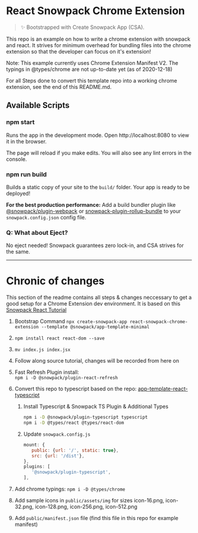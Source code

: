 # React Snowpack Chrome Extension

> ✨ Bootstrapped with Create Snowpack App (CSA).

This repo is an example on how to write a chrome extension with snowpack and react.
It strives for minimum overhead for bundling files into the chrome extension
so that the developer can focus on it's extension!

Note: This example currently uses Chrome Extension Manifest V2.
The typings in @types/chrome are not up-to-date yet (as of 2020-12-18)

For all Steps done to convert this template repo into a working chrome extension,
see the end of this README.md.

## Available Scripts

### npm start

Runs the app in the development mode.
Open http://localhost:8080 to view it in the browser.

The page will reload if you make edits.
You will also see any lint errors in the console.

### npm run build

Builds a static copy of your site to the `build/` folder.
Your app is ready to be deployed!

**For the best production performance:** Add a build bundler plugin like [@snowpack/plugin-webpack](https://github.com/snowpackjs/snowpack/tree/main/plugins/plugin-webpack) or [snowpack-plugin-rollup-bundle](https://github.com/ParamagicDev/snowpack-plugin-rollup-bundle) to your `snowpack.config.json` config file.

### Q: What about Eject?

No eject needed! Snowpack guarantees zero lock-in, and CSA strives for the same.

---

# Chronic of changes

This section of the readme contains all steps & changes neccessary
to get a good setup for a Chrome Extension dev environment.
It is based on this [Snowpack React Tutorial](https://www.snowpack.dev/tutorials/react)

1. Bootstrap Command
   `npx create-snowpack-app react-snowpack-chrome-extension --template @snowpack/app-template-minimal`
2. `npm install react react-dom --save`
3. `mv index.js index.jsx`
4. Follow along source tutorial, changes will be recorded from here on
5. Fast Refresh Plugin install:  
   `npm i -D @snowpack/plugin-react-refresh`
6. Convert this repo to typescript based on the repo:
   [app-template-react-typescript](https://github.com/snowpackjs/snowpack/tree/main/create-snowpack-app/app-template-react-typescript)

   1. Install Typescript & Snowpack TS Plugin & Additional Types
      ```sh
      npm i -D @snowpack/plugin-typescript typescript
      npm i -D @types/react @types/react-dom
      ```
   2. Update `snowpack.config.js`
      ```js
      mount: {
         public: {url: '/', static: true},
         src: {url: '/dist'},
      },
      plugins: [
         '@snowpack/plugin-typescript',
      ],
      ```

7. Add chrome typings: `npm i -D @types/chrome `
8. Add sample icons in `public/assets/img` for sizes
   icon-16.png, icon-32.png, icon-128.png, icon-256.png, icon-512.png
9. Add `public/manifest.json` file (find this file in this repo for example manifest)
